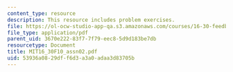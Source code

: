 ```yaml
---
content_type: resource
description: This resource includes problem exercises.
file: https://ol-ocw-studio-app-qa.s3.amazonaws.com/courses/16-30-feedback-control-systems-fall-2010/53936a0829dff6d3a3a0adaa3d83705b_MIT16_30F10_assn02.pdf
file_type: application/pdf
parent_uid: 3670e222-83f7-7f79-eec8-5d9d183be7db
resourcetype: Document
title: MIT16_30F10_assn02.pdf
uid: 53936a08-29df-f6d3-a3a0-adaa3d83705b
---
```

